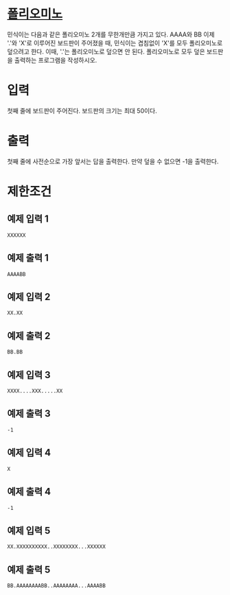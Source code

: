 # [폴리오미노](https://www.acmicpc.net/problem/1343)

민식이는 다음과 같은 폴리오미노 2개를 무한개만큼 가지고 있다. AAAA와 BB
이제 '.'와 'X'로 이루어진 보드판이 주어졌을 때, 민식이는 겹침없이 'X'를 모두 폴리오미노로 덮으려고 한다. 이때, '.'는 폴리오미노로 덮으면 안 된다.
폴리오미노로 모두 덮은 보드판을 출력하는 프로그램을 작성하시오.

# 입력


첫째 줄에 보드판이 주어진다. 보드판의 크기는 최대 50이다.

# 출력


첫째 줄에 사전순으로 가장 앞서는 답을 출력한다. 만약 덮을 수 없으면 -1을 출력한다.

# 제한조건



## 예제 입력 1

```
XXXXXX
```

## 예제 출력 1

```
AAAABB
```

## 예제 입력 2

```
XX.XX
```

## 예제 출력 2

```
BB.BB
```

## 예제 입력 3

```
XXXX....XXX.....XX
```

## 예제 출력 3

```
-1
```

## 예제 입력 4

```
X
```

## 예제 출력 4

```
-1
```

## 예제 입력 5

```
XX.XXXXXXXXXX..XXXXXXXX...XXXXXX
```

## 예제 출력 5

```
BB.AAAAAAAABB..AAAAAAAA...AAAABB
```

